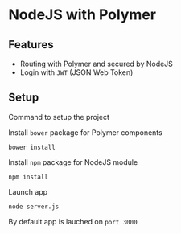 # NodeJS with Polymer

## Features

* Routing with Polymer and secured by NodeJS
* Login with `JWT` (JSON Web Token)

## Setup
Command to setup the project

Install `bower` package for Polymer components
```
bower install
```

Install `npm` package for NodeJS module
```
npm install
```

Launch app
```
node server.js
```

By default app is lauched on `port 3000`